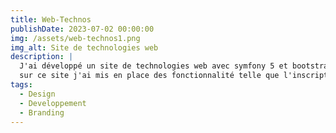 ```yaml
---
title: Web-Technos
publishDate: 2023-07-02 00:00:00
img: /assets/web-technos1.png
img_alt: Site de technologies web
description: |
  J'ai développé un site de technologies web avec symfony 5 et bootstrap, 
  sur ce site j'ai mis en place des fonctionnalité telle que l'inscription, l'autentification, la reinitialisation du mote de passe ainsi qu'un formulaire de demande de devinir Admin.
tags:
  - Design
  - Developpement
  - Branding
---
```


